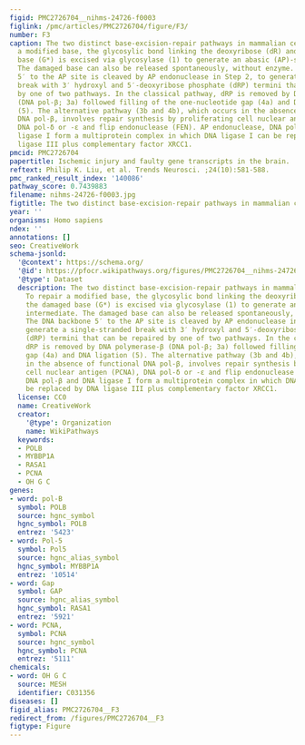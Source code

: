 ```yaml
---
figid: PMC2726704__nihms-24726-f0003
figlink: /pmc/articles/PMC2726704/figure/F3/
number: F3
caption: The two distinct base-excision-repair pathways in mammalian cells. To repair
  a modified base, the glycosylic bond linking the deoxyribose (dR) and the damaged
  base (G*) is excised via glycosylase (1) to generate an abasic (AP)-site intermediate.
  The damaged base can also be released spontaneously, without enzyme. The DNA backbone
  5′ to the AP site is cleaved by AP endonuclease in Step 2, to generate a single-stranded
  break with 3′ hydroxyl and 5′-deoxyribose phosphate (dRP) termini that can be repaired
  by one of two pathways. In the classical pathway, dRP is removed by DNA polymerase-β
  (DNA pol-β; 3a) followed filling of the one-nucleotide gap (4a) and DNA ligation
  (5). The alternative pathway (3b and 4b), which occurs in the absence of functional
  DNA pol-β, involves repair synthesis by proliferating cell nuclear antigen (PCNA),
  DNA pol-δ or -ε and flip endonuclease (FEN). AP endonuclease, DNA pol-β and DNA
  ligase I form a multiprotein complex in which DNA ligase I can be replaced by DNA
  ligase III plus complementary factor XRCC1.
pmcid: PMC2726704
papertitle: Ischemic injury and faulty gene transcripts in the brain.
reftext: Philip K. Liu, et al. Trends Neurosci. ;24(10):581-588.
pmc_ranked_result_index: '140086'
pathway_score: 0.7439883
filename: nihms-24726-f0003.jpg
figtitle: The two distinct base-excision-repair pathways in mammalian cells
year: ''
organisms: Homo sapiens
ndex: ''
annotations: []
seo: CreativeWork
schema-jsonld:
  '@context': https://schema.org/
  '@id': https://pfocr.wikipathways.org/figures/PMC2726704__nihms-24726-f0003.html
  '@type': Dataset
  description: The two distinct base-excision-repair pathways in mammalian cells.
    To repair a modified base, the glycosylic bond linking the deoxyribose (dR) and
    the damaged base (G*) is excised via glycosylase (1) to generate an abasic (AP)-site
    intermediate. The damaged base can also be released spontaneously, without enzyme.
    The DNA backbone 5′ to the AP site is cleaved by AP endonuclease in Step 2, to
    generate a single-stranded break with 3′ hydroxyl and 5′-deoxyribose phosphate
    (dRP) termini that can be repaired by one of two pathways. In the classical pathway,
    dRP is removed by DNA polymerase-β (DNA pol-β; 3a) followed filling of the one-nucleotide
    gap (4a) and DNA ligation (5). The alternative pathway (3b and 4b), which occurs
    in the absence of functional DNA pol-β, involves repair synthesis by proliferating
    cell nuclear antigen (PCNA), DNA pol-δ or -ε and flip endonuclease (FEN). AP endonuclease,
    DNA pol-β and DNA ligase I form a multiprotein complex in which DNA ligase I can
    be replaced by DNA ligase III plus complementary factor XRCC1.
  license: CC0
  name: CreativeWork
  creator:
    '@type': Organization
    name: WikiPathways
  keywords:
  - POLB
  - MYBBP1A
  - RASA1
  - PCNA
  - OH G C
genes:
- word: pol-B
  symbol: POLB
  source: hgnc_symbol
  hgnc_symbol: POLB
  entrez: '5423'
- word: Pol-5
  symbol: Pol5
  source: hgnc_alias_symbol
  hgnc_symbol: MYBBP1A
  entrez: '10514'
- word: Gap
  symbol: GAP
  source: hgnc_alias_symbol
  hgnc_symbol: RASA1
  entrez: '5921'
- word: PCNA,
  symbol: PCNA
  source: hgnc_symbol
  hgnc_symbol: PCNA
  entrez: '5111'
chemicals:
- word: OH G C
  source: MESH
  identifier: C031356
diseases: []
figid_alias: PMC2726704__F3
redirect_from: /figures/PMC2726704__F3
figtype: Figure
---
```


